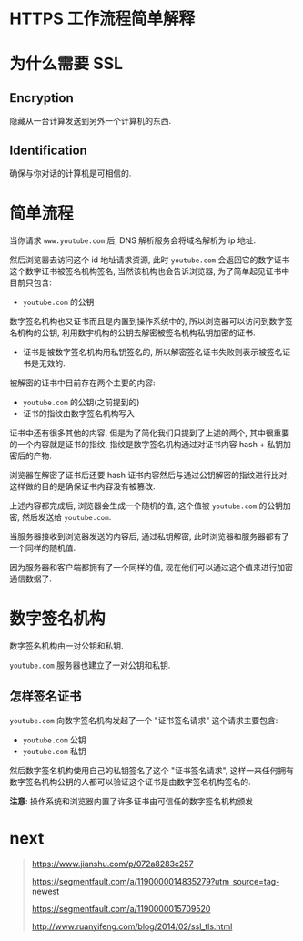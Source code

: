 # HTTPS 工作流程简单解释

# 为什么需要 SSL

## Encryption

隐藏从一台计算发送到另外一个计算机的东西.

## Identification

确保与你对话的计算机是可相信的.

# 简单流程

当你请求 `www.youtube.com` 后, DNS 解析服务会将域名解析为 ip 地址.

然后浏览器去访问这个 id 地址请求资源, 此时 `youtube.com` 会返回它的数字证书这个数字证书被签名机构签名, 当然该机构也会告诉浏览器, 为了简单起见证书中目前只包含:

- `youtube.com` 的公钥

数字签名机构也又证书而且是内置到操作系统中的, 所以浏览器可以访问到数字签名机构的公钥, 利用数字机构的公钥去解密被签名机构私钥加密的证书.

- 证书是被数字签名机构用私钥签名的, 所以解密签名证书失败则表示被签名证书是无效的.

被解密的证书中目前存在两个主要的内容:

- `youtube.com` 的公钥(之前提到的)
- 证书的指纹由数字签名机构写入

证书中还有很多其他的内容, 但是为了简化我们只提到了上述的两个, 其中很重要的一个内容就是证书的指纹, 指纹是数字签名机构通过对证书内容 hash + 私钥加密后的产物.

浏览器在解密了证书后还要 hash 证书内容然后与通过公钥解密的指纹进行比对, 这样做的目的是确保证书内容没有被篡改.

上述内容都完成后, 浏览器会生成一个随机的值, 这个值被 `youtube.com` 的公钥加密, 然后发送给 `youtube.com`.

当服务器接收到浏览器发送的内容后, 通过私钥解密, 此时浏览器和服务器都有了一个同样的随机值.

因为服务器和客户端都拥有了一个同样的值, 现在他们可以通过这个值来进行加密通信数据了.

# 数字签名机构

数字签名机构由一对公钥和私钥.

`youtube.com` 服务器也建立了一对公钥和私钥.

## 怎样签名证书

`youtube.com` 向数字签名机构发起了一个 "证书签名请求" 这个请求主要包含:

- `youtube.com` 公钥
- `youtube.com` 私钥

然后数字签名机构使用自己的私钥签名了这个 "证书签名请求", 这样一来任何拥有数字签名机构公钥的人都可以验证这个证书是由数字签名机构签名的.

**注意**: 操作系统和浏览器内置了许多证书由可信任的数字签名机构颁发

# next

> https://www.jianshu.com/p/072a8283c257
>
> https://segmentfault.com/a/1190000014835279?utm_source=tag-newest
>
> https://segmentfault.com/a/1190000015709520
>
> http://www.ruanyifeng.com/blog/2014/02/ssl_tls.html